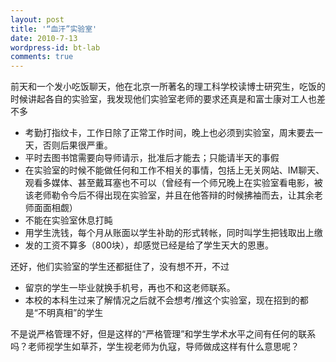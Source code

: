 ```yaml
---
layout: post
title: '“血汗”实验室'
date: 2010-7-13
wordpress-id: bt-lab
comments: true
---
```

<p>前天和一个发小吃饭聊天，他在北京一所著名的理工科学校读博士研究生，吃饭的时候讲起各自的实验室，我发现他们实验室老师的要求还真是和富士康对工人也差不多</p>  <ul>   <li>考勤打指纹卡，工作日除了正常工作时间，晚上也必须到实验室，周末要去一天，否则后果很严重。 </li>    <li>平时去图书馆需要向导师请示，批准后才能去；只能请半天的事假 </li>    <li>在实验室的时候不能做任何和工作不相关的事情，包括上无关网站、IM聊天、观看多媒体、甚至戴耳塞也不可以（曾经有一个师兄晚上在实验室看电影，被该老师勒令今后不得出现在实验室，并且在他答辩的时候拂袖而去，让其余老师面面相觑） </li>    <li>不能在实验室休息打盹 </li>    <li>用学生洗钱，每个月从账面以学生补助的形式转帐，同时叫学生把钱取出上缴</li>    <li>发的工资不算多（800块），却感觉已经是给了学生天大的恩惠。</li> </ul>  <p>还好，他们实验室的学生还都挺住了，没有想不开，不过</p>  <ul>   <li>留京的学生一毕业就换手机号，再也不和这老师联系。</li>    <li>本校的本科生过来了解情况之后就不会想考/推这个实验室，现在招到的都是“不明真相”的学生</li> </ul>  <p>不是说严格管理不好，但是这样的“严格管理”和学生学术水平之间有任何的联系吗？老师视学生如草芥，学生视老师为仇寇，导师做成这样有什么意思呢？</p>
